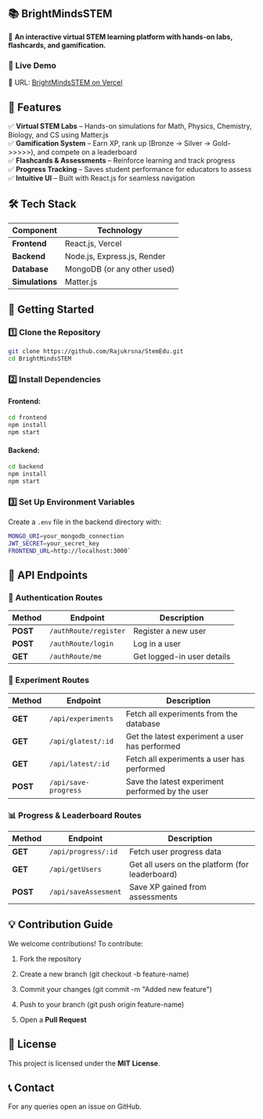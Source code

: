 **📚 BrightMindsSTEM**
----------------------

🚀 **An interactive virtual STEM learning platform with hands-on labs, flashcards, and gamification.**

### **🔗 Live Demo**

🔹 URL: [BrightMindsSTEM on Vercel](https://stem-edu.vercel.app)

## 📝 Features  
✅ **Virtual STEM Labs** – Hands-on simulations for Math, Physics, Chemistry, Biology, and CS using Matter.js  
✅ **Gamification System** – Earn XP, rank up (Bronze → Silver → Gold->>>>>), and compete on a leaderboard  
✅ **Flashcards & Assessments** – Reinforce learning and track progress  
✅ **Progress Tracking** – Saves student performance for educators to assess  
✅ **Intuitive UI** – Built with React.js for seamless navigation  

## 🛠 Tech Stack  

| **Component**      | **Technology**                     |
|--------------------|-----------------------------------|
| **Frontend**      | React.js, Vercel                  |
| **Backend**       | Node.js, Express.js, Render       |
| **Database**      | MongoDB (or any other used)       |
| **Simulations**   | Matter.js                         |

**🚀 Getting Started**
----------------------

### **1️⃣ Clone the Repository**

```bash
git clone https://github.com/Rajukrsna/StemEdu.git
cd BrightMindsSTEM
```

### **2️⃣ Install Dependencies**

#### **Frontend:**

```bash
cd frontend  
npm install  
npm start 
```
#### **Backend:**

```bash
cd backend
npm install
npm start
```
### **3️⃣ Set Up Environment Variables**

Create a `.env` file in the backend directory with:

```bash
MONGO_URI=your_mongodb_connection
JWT_SECRET=your_secret_key
FRONTEND_URL=http://localhost:3000`
```

**📌 API Endpoints**
--------------------

### **🔐 Authentication Routes**  
| Method | Endpoint | Description |
|--------|----------|-------------|
| **POST** | `/authRoute/register` | Register a new user |
| **POST** | `/authRoute/login` | Log in a user |
| **GET**  | `/authRoute/me` | Get logged-in user details |

### **🧪 Experiment Routes**  
| Method | Endpoint | Description |
|--------|----------|-------------|
| **GET**  | `/api/experiments` | Fetch all experiments from the database |
| **GET**  | `/api/glatest/:id` | Get the latest experiment a user has performed |
| **GET**  | `/api/latest/:id` | Fetch all experiments a user has performed |
| **POST** | `/api/save-progress` | Save the latest experiment performed by the user |

### **📊 Progress & Leaderboard Routes**  
| Method | Endpoint | Description |
|--------|----------|-------------|
| **GET**  | `/api/progress/:id` | Fetch user progress data |
| **GET**  | `/api/getUsers` | Get all users on the platform (for leaderboard) |
| **POST** | `/api/saveAssesment` | Save XP gained from assessments |

**💡 Contribution Guide**
-------------------------

We welcome contributions! To contribute:

1.  Fork the repository
    
2.  Create a new branch (git checkout -b feature-name)
    
3.  Commit your changes (git commit -m "Added new feature")
    
4.  Push to your branch (git push origin feature-name)
    
5.  Open a **Pull Request**
    

**📜 License**
--------------

This project is licensed under the **MIT License**.

**📞 Contact**
--------------

For any queries open an issue on GitHub.
